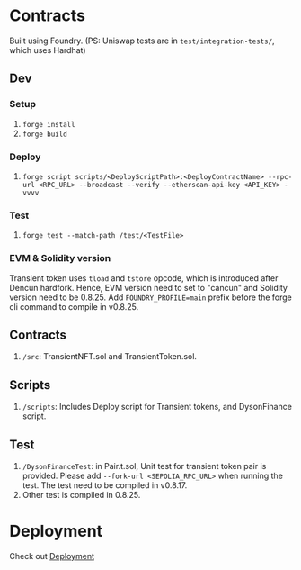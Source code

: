 # Contracts
Built using Foundry. 
(PS: Uniswap tests are in `test/integration-tests/`, which uses Hardhat)

## Dev

### Setup
1. `forge install`
2. `forge build`

### Deploy
1. `forge script scripts/<DeployScriptPath>:<DeployContractName> --rpc-url <RPC_URL> --broadcast --verify --etherscan-api-key <API_KEY> -vvvv`

### Test
1. `forge test --match-path /test/<TestFile> `

### EVM & Solidity version
Transient token uses `tload` and `tstore` opcode, which is introduced after Dencun hardfork. Hence, EVM version need to set to "cancun" and Solidity version need to be 0.8.25.
Add `FOUNDRY_PROFILE=main` prefix before the forge cli command to compile in v0.8.25.

## Contracts
1. `/src`: TransientNFT.sol and TransientToken.sol.

## Scripts
1. `/scripts`: Includes Deploy script for Transient tokens, and DysonFinance script.

## Test 
1. `/DysonFinanceTest`: in Pair.t.sol, Unit test for transient token pair is provided. Please add `--fork-url <SEPOLIA_RPC_URL>` when running the test. The test need to be compiled in v0.8.17.
2. Other test is compiled in 0.8.25.


# Deployment

Check out [Deployment](./Deployment.md)